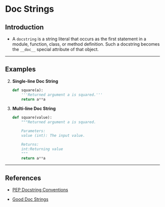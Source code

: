 # Doc Strings

## Introduction

* A `docstring` is a string literal that occurs as the first statement in a module, function, class, or method definition. Such a docstring becomes the `__doc__` special attribute of that object.

---

## Examples

2. __Single-line Doc String__

    ```python
    def square(a):
        '''Returned argument a is squared.'''
        return a**a
    ```

2. __Multi-line Doc String__

    ```python
    def square(value):
        """Returned argument a is squared.

        Parameters:
        value (int): The input value.

        Returns:
        int:Returning value
        """
        return a**a
    ```

---

## References

* [PEP Docstring Conventions](https://www.python.org/dev/peps/pep-0257/)

* [Good Doc Strings](https://sphinxcontrib-napoleon.readthedocs.io/en/latest/example_google.html)

